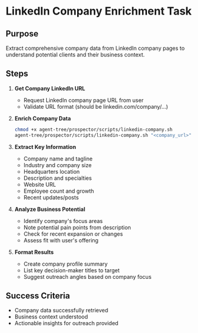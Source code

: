 # LinkedIn Company Enrichment Task

## Purpose
Extract comprehensive company data from LinkedIn company pages to understand potential clients and their business context.

## Steps

1. **Get Company LinkedIn URL**
   - Request LinkedIn company page URL from user
   - Validate URL format (should be linkedin.com/company/...)

2. **Enrich Company Data**
   ```bash
   chmod +x agent-tree/prospector/scripts/linkedin-company.sh
   agent-tree/prospector/scripts/linkedin-company.sh "<company_url>"
   ```

3. **Extract Key Information**
   - Company name and tagline
   - Industry and company size
   - Headquarters location
   - Description and specialties
   - Website URL
   - Employee count and growth
   - Recent updates/posts

4. **Analyze Business Potential**
   - Identify company's focus areas
   - Note potential pain points from description
   - Check for recent expansion or changes
   - Assess fit with user's offering

5. **Format Results**
   - Create company profile summary
   - List key decision-maker titles to target
   - Suggest outreach angles based on company focus

## Success Criteria
- Company data successfully retrieved
- Business context understood
- Actionable insights for outreach provided